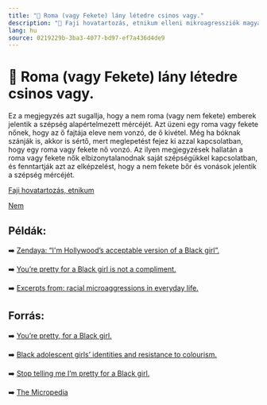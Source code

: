 ```yaml
---
title: "🚫 Roma (vagy Fekete) lány létedre csinos vagy."
description: "🚫 Faji hovatartozás, etnikum elleni mikroagressziók magyarázata, háttere, javaslatok."
lang: hu
source: 0219229b-3ba3-4077-bd97-ef7a436d4de9
---
```


<div class="wiki-content agression-title">

# 🚫 Roma (vagy Fekete) lány létedre csinos vagy.

Ez a megjegyzés azt sugallja, hogy a nem roma (vagy nem fekete) emberek jelentik a szépség alapértelmezett mércéjét. Azt üzeni egy roma vagy fekete nőnek, hogy az ő fajtája eleve nem vonzó, de ő kivétel. Még ha bóknak szánják is, akkor is sértő, mert meglepetést fejez ki azzal kapcsolatban, hogy egy roma vagy fekete nő vonzó. Az ilyen megjegyzések hallatán a roma vagy fekete nők elbizonytalanodnak saját szépségükkel kapcsolatban, és fenntartják azt az elképzelést, hogy a nem fekete bőr és vonások jelentik a szépség mércéjét.


<div class="categories">

[Faji hovatartozás, etnikum](/#/entry?id=faji-hovatartozas-etnikum)

[Nem](/#/entry?id=nem)

</div>

## Példák:

➡️ [Zendaya: “I'm Hollywood’s acceptable version of a Black girl”.](https://www.bbc.com/news/newsbeat-43879480)

➡️ [You’re pretty for a Black girl is not a compliment.](http://www.therotundaonline.com/opinion/youre-pretty-for-a-black-girl-is-not-a-compliment/article_0ce064fe-630c-11e9-9f7f-a329731783d8.html)

➡️ [Excerpts from: racial microaggressions in everyday life.](https://byblacks.com/opinion/2736-how-internalized-racism-ruined-dating-for-me)

## Forrás:

➡️ [You’re pretty, for a Black girl.](https://www.thsppl.com/thsppl-articles/2017/4/27/youre-pretty-for-a-blackgirl)

➡️ [Black adolescent girls’ identities and resistance to colourism.](https://journals.sagepub.com/doi/abs/10.1177/07435584211028218)

➡️ [Stop telling me I’m pretty for a Black girl.](http://www.mtv.com/news/2862057/stop-telling-me-im-pretty-for-a-black-girl/)

➡️ [The Micropedia](https://www.themicropedia.org/)


</div>